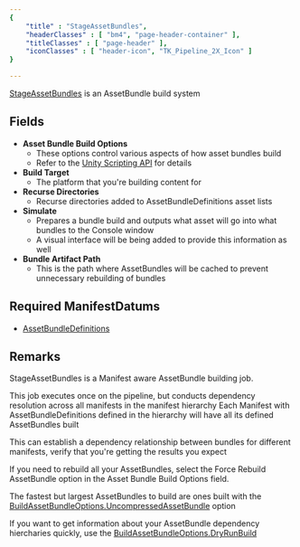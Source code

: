 ```yaml
---
{ 
	"title" : "StageAssetBundles",
	"headerClasses" : [ "bm4", "page-header-container" ],
	"titleClasses" : [ "page-header" ],
	"iconClasses" : [ "header-icon", "TK_Pipeline_2X_Icon" ]
}

---
```


[StageAssetBundles](assetlink://GUID/924ee63e6c016f14d8a1560b288f15a3) is an AssetBundle build system

## Fields

* **Asset Bundle Build Options**
  - These options control various aspects of how asset bundles build
  - Refer to the [Unity Scripting API](https://docs.unity3d.com/ScriptReference/BuildAssetBundleOptions.html) for details
* **Build Target**
  - The platform that you're building content for
* **Recurse Directories**
  - Recurse directories added to AssetBundleDefinitions asset lists
* **Simulate**
  - Prepares a bundle build and outputs what asset will go into what bundles to the Console window
  - A visual interface will be being added to provide this information as well
* **Bundle Artifact Path**
  - This is the path where AssetBundles will be cached to prevent unnecessary rebuilding of bundles

## Required ManifestDatums

* [AssetBundleDefinitions](assetlink://GUID/17d1008b78cb6e846889b7778282fbef)

## Remarks

StageAssetBundles is a Manifest aware AssetBundle building job. 

This job executes once on the pipeline, but conducts dependency resolution across all manifests in the manifest hierarchy
Each Manifest with AssetBundleDefinitions defined in the hierarchy will have all its defined AssetBundles built

This can establish a dependency relationship between bundles for different manifests, verify that you're getting the results you expect

If you need to rebuild all your AssetBundles, select the Force Rebuild AssetBundle option in the Asset Bundle Build Options field.

The fastest but largest AssetBundles to build are ones built with the [BuildAssetBundleOptions.UncompressedAssetBundle](https://docs.unity3d.com/ScriptReference/BuildAssetBundleOptions.UncompressedAssetBundle.html) option

If you want to get information about your AssetBundle dependency hiercharies quickly, use the [BuildAssetBundleOptions.DryRunBuild](https://docs.unity3d.com/ScriptReference/BuildAssetBundleOptions.DryRunBuild.html)